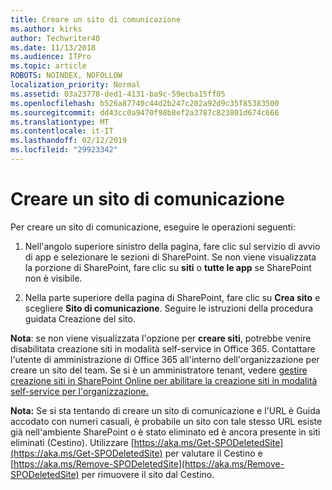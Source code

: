 ```yaml
---
title: Creare un sito di comunicazione
ms.author: kirks
author: Techwriter40
ms.date: 11/13/2018
ms.audience: ITPro
ms.topic: article
ROBOTS: NOINDEX, NOFOLLOW
localization_priority: Normal
ms.assetid: 03a23778-ded1-4131-ba9c-59ecba15ff05
ms.openlocfilehash: b526a87740c44d2b247c202a92d9c35f85383500
ms.sourcegitcommit: dd43cc0a9470f98b8ef2a3787c823801d674c666
ms.translationtype: MT
ms.contentlocale: it-IT
ms.lasthandoff: 02/12/2019
ms.locfileid: "29923342"
---
```

# <a name="create-a-communication-site"></a>Creare un sito di comunicazione

Per creare un sito di comunicazione, eseguire le operazioni seguenti: 
  
1. Nell'angolo superiore sinistro della pagina, fare clic sul servizio di avvio di app e selezionare le sezioni di SharePoint. Se non viene visualizzata la porzione di SharePoint, fare clic su **siti** o **tutte le app** se SharePoint non è visibile. 
    
2. Nella parte superiore della pagina di SharePoint, fare clic su **Crea sito** e scegliere **Sito di comunicazione**. Seguire le istruzioni della procedura guidata Creazione del sito. 
    
 **Nota**: se non viene visualizzata l'opzione per **creare siti**, potrebbe venire disabilitata creazione siti in modalità self-service in Office 365. Contattare l'utente di amministrazione di Office 365 all'interno dell'organizzazione per creare un sito del team. Se si è un amministratore tenant, vedere [gestire creazione siti in SharePoint Online per abilitare la creazione siti in modalità self-service per l'organizzazione.](https://go.microsoft.com/fwlink/?linkid=2018780)
  
 **Nota:** Se si sta tentando di creare un sito di comunicazione e l'URL è Guida accodato con numeri casuali, è probabile un sito con tale stesso URL esiste già nell'ambiente SharePoint o è stato eliminato ed è ancora presente in siti eliminati (Cestino). Utilizzare [https://aka.ms/Get-SPODeletedSite](https://aka.ms/Get-SPODeletedSite) per valutare il Cestino e [https://aka.ms/Remove-SPODeletedSite](https://aka.ms/Remove-SPODeletedSite) per rimuovere il sito dal Cestino. 
  


